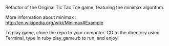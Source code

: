 Refactor of the Original Tic Tac Toe game, featuring the minimax algorithm.

More information about minimax : http://en.wikipedia.org/wiki/Minimax#Example

To play game, clone the repo to your computer. CD to the directory using Terminal, type in ruby play_game.rb to run, and enjoy!


